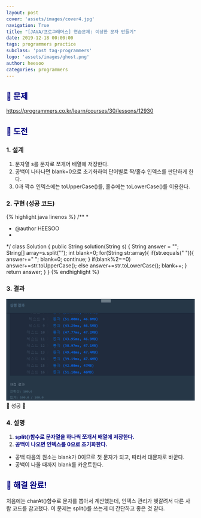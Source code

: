 ```yaml
---
layout: post
cover: 'assets/images/cover4.jpg'
navigation: True
title: "[JAVA/프로그래머스] 연습문제: 이상한 문자 만들기"
date: 2019-12-18 00:00:00
tags: programmers practice
subclass: 'post tag-programmers'
logo: 'assets/images/ghost.png'
author: heesoo
categories: programmers
---
```

## <span style="color:navy">👀 문제</span>
<https://programmers.co.kr/learn/courses/30/lessons/12930>

## <span style="color:navy">👊 도전</span>

### 1. 설계
1. 문자열 s를 문자로 쪼개어 배열에 저장한다.
2. 공백이 나타나면 blank=0으로 초기화하여 단어별로 짝/홀수 인덱스를 판단하게 한다.
3. 0과 짝수 인덱스에는 toUpperCase()를, 홀수에는 toLowerCase()를 이용한다.

### 2. 구현 (성공 코드)
{% highlight java linenos %}
/**
 *
 * @author HEESOO
 *
 */
 class Solution {
  public String solution(String s) {
      String answer = "";
      String[] array=s.split("");
      int blank=0;
      for(String str:array){
          if(str.equals(" ")){
              answer+=" ";
              blank=0;
              continue;
          }
          if(blank%2==0)
              answer+=str.toUpperCase();
          else
              answer+=str.toLowerCase();
          blank++;
      }
      return answer;
  }
}
 {% endhighlight %}

### 3. 결과
![실행결과](./assets/images/191218_3.PNG)
🤟 성공 🤟

### 4. 설명
1. **<span style="color:navy">split()함수로 문자열을 하나씩 쪼개서 배열에 저장한다.</span>**
2. **<span style="color:navy">공백이 나오면 인덱스를 0으로 초기화한다.</span>**
- 공백 다음의 원소는 blank가 0이므로 첫 문자가 되고, 따라서 대문자로 바꾼다.
- 공백이 나올 때까지 blank를 카운트한다.

## <span style="color:navy">👏 해결 완료!</span>
처음에는 charAt()함수로 문자를 뽑아서 계산했는데, 인덱스 관리가 헷갈려서 다른 사람 코드를 참고했다. 이 문제는 split()를 쓰는게 더 간단하고 좋은 것 같다.
